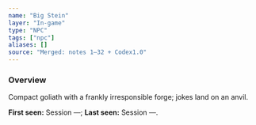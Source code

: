 ```yaml
---
name: "Big Stein"
layer: "In-game"
type: "NPC"
tags: ["npc"]
aliases: []
source: "Merged: notes 1–32 + Codex1.0"
---
```

### Overview
Compact goliath with a frankly irresponsible forge; jokes land on an anvil.

**First seen:** Session —; **Last seen:** Session —.
